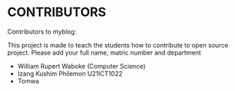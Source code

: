 # CONTRIBUTORS

Contributors to myblog:
<p> This project is made to teach the students how to contribute to open source project. Please add your full name, matric number and department</p>
<ul>
  <li>William Rupert Waboke (Computer Science)</li>
  <li>Izang Kushim Philemon U21ICT1022</li>
  <li>Tomwa</li>
</ul>


